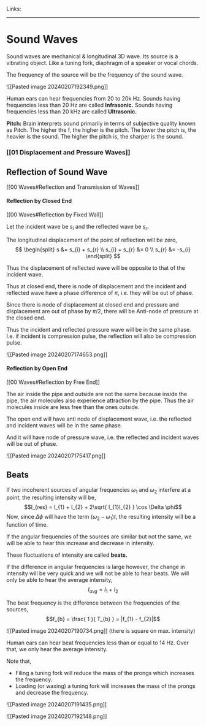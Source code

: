 Links: 
___
# Sound Waves
Sound waves are mechanical & longitudinal 3D wave. 
Its source is a vibrating object. Like a tuning fork, diaphragm of a speaker or vocal chords.

The frequency of the source will be the frequency of the sound wave. 

![[Pasted image 20240207192349.png]]

Human ears can hear frequencies from 20 to 20k Hz. 
Sounds having frequencies less than 20 Hz are called **Infrasonic.**
Sounds having frequencies less than 20 kHz are called **Ultrasonic.**

**Pitch:** Brain interprets sound primarily in terms of subjective quality known as Pitch. The higher the f, the higher is the pitch. 
The lower the pitch is, the heavier is the sound. 
The higher the pitch is, the sharper is the sound. 

### [[01 Displacement and Pressure Waves]]

## Reflection of Sound Wave 
[[00 Waves#Reflection and Transmission of Waves]]

#### Reflection by Closed End 
[[00 Waves#Reflection by Fixed Wall]]

Let the incident wave be $s_{i}$ and the reflected wave be $s_{r}$. 

The longitudinal displacement of the point of reflection will be zero,
$$
\begin{split}
s &= s_{i} + s_{r} \\
s_{i} + s_{r} &= 0 \\
s_{r} &= -s_{i}
\end{split}
$$

Thus the displacement of reflected wave will be opposite to that of the incident wave. 

Thus at closed end, there is node of displacement and the incident and reflected wave have a phase difference of $\pi$, i.e. they will be out of phase. 

Since there is node of displacement at closed end and pressure and displacement are out of phase by $\pi /2$, there will be Anti-node of pressure at the closed end. 

Thus the incident and reflected pressure wave will be in the same phase. I.e. if incident is compression pulse, the reflection will also be compression pulse. 

![[Pasted image 20240207174653.png]]

#### Reflection by Open End
[[00 Waves#Reflection by Free End]]

The air inside the pipe and outside are not the same because inside the pipe, the air molecules also experience attraction by the pipe. Thus the air molecules inside are less free than the ones outside. 

The open end will have anti node of displacement wave, i.e. the reflected and incident waves will be in the same phase.

And it will have node of pressure wave, i.e. the reflected and incident waves will be out of phase. 

![[Pasted image 20240207175417.png]]

## Beats
If two incoherent sources of angular frequencies $\omega_{1}$ and $\omega_{2}$ interfere at a point, the resulting intensity will be,
$$I_{res} = I_{1} + I_{2} + 2\sqrt{ I_{1}I_{2} } \cos \Delta \phi$$
Now, since $\Delta \phi$ will have the term $(\omega_{2} - \omega_{1})t$, the resulting intensity will be a function of time. 

If the angular frequencies of the sources are similar but not the same, we will be able to hear this increase and decrease in intensity.

These fluctuations of intensity are called **beats.**

If the difference in angular frequencies is large however, the change in intensity will be very quick and we will not be able to hear beats. We will only be able to hear the average intensity,
$$I_{avg} = I_{1} + I_{2}$$

The beat frequency is the difference between the frequencies of the sources,
$$f_{b} = \frac{ 1 }{ T_{b} } = |f_{1} - f_{2}|$$

![[Pasted image 20240207190734.png]]
(there is square on max. intensity)

Human ears can hear beat frequencies less than or equal to 14 Hz. 
Over that, we only hear the average intensity. 

Note that,
- Filing a tuning fork will reduce the mass of the prongs which increases the frequency. 
- Loading (or waxing) a tuning fork will increases the mass of the prongs and decrease the frequency. 

![[Pasted image 20240207191435.png]]

![[Pasted image 20240207192148.png]]